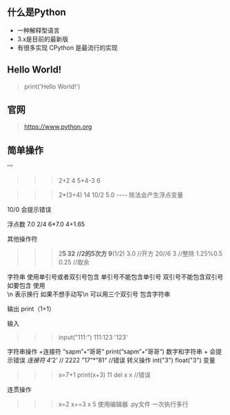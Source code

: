 ## 什么是Python
- 一种解释型语言
- 3.x是目前的最新版
- 有很多实现 CPython 是最流行的实现

## Hello World!
> print('Hello World!')

## 官网
> https://www.python.org

## 简单操作
'''
>>>2+2
4
>>>5+4-3
6

>>>2*(3+4)
14
>>>10/2
5.0   ---- 除法会产生浮点变量

10/0  会提示错误

浮点数
7.0
2/4
6*7.0
4+1.65

其他操作符
>>>2**5
32 //2的5次方
>>>9**(1/2)
3.0 //开方
>>>20//6
3 //整除
>>>1.25%0.5
0.25 //取余

字符串 
使用单引号或者双引号包含
单引号不能包含单引号
双引号不能包含双引号
如要包含 使用\
\n 表示换行
如果不想手动写\n  可以用三个双引号 包含字符串

输出
print（1+1）

输入
>>> input("111:")
111:123
'123'

字符串操作
+连接符
“sapm”+“哥哥“
print(“sapm”+“哥哥“)
数字和字符串 + 会提示错误
*连接符
4*‘2’ // 2222
”17“*”81“ //错误
转义操作
int("3") 
float("3")
变量
>>> x=7+1
>>> print(x+3)
11
>>>del x
>>>x //错误

连贯操作
>>>x=2
>>>x+=3
>>>x
5
使用编辑器
.py文件
一次执行多行
